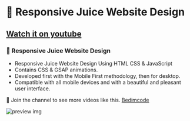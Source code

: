 # 🍎 Responsive Juice Website Design
## [Watch it on youtube](https://youtu.be/0FF6yY0lgjY)
### 🍎 Responsive Juice Website Design

- Responsive Juice Website Design Using HTML CSS & JavaScript
- Contains CSS & GSAP animations.
- Developed first with the Mobile First methodology, then for desktop.
- Compatible with all mobile devices and with a beautiful and pleasant user interface.

💙 Join the channel to see more videos like this. [Bedimcode](https://www.youtube.com/c/Bedimcode)

![preview img](/preview.png)
